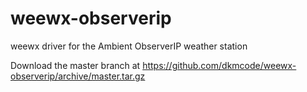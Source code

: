 # weewx-observerip
weewx driver for the Ambient ObserverIP weather station

Download the master branch at https://github.com/dkmcode/weewx-observerip/archive/master.tar.gz

